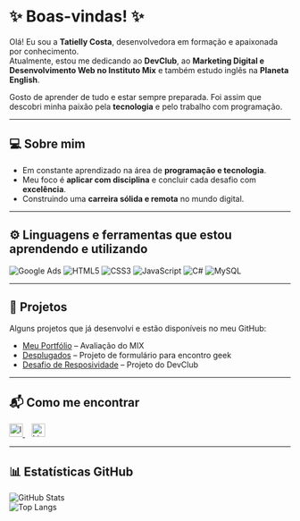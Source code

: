 # ✨ Boas-vindas! ✨

Olá! Eu sou a **Tatielly Costa**, desenvolvedora em formação e apaixonada por conhecimento.  
Atualmente, estou me dedicando ao **DevClub**, ao **Marketing Digital e Desenvolvimento Web no Instituto Mix** e também estudo inglês na **Planeta English**.  

Gosto de aprender de tudo e estar sempre preparada. Foi assim que descobri minha paixão pela **tecnologia** e pelo trabalho com programação.

---

## 💻 Sobre mim
- Em constante aprendizado na área de **programação e tecnologia**.  
- Meu foco é **aplicar com disciplina** e concluir cada desafio com **excelência**.  
- Construindo uma **carreira sólida e remota** no mundo digital.

---

## ⚙ Linguagens e ferramentas que estou aprendendo e utilizando

![Google Ads](https://img.shields.io/badge/Google%20Ads-4285F4?style=flat&logo=google-ads&logoColor=white) 
![HTML5](https://img.shields.io/badge/HTML5-E34F26?style=flat&logo=html5&logoColor=white) 
![CSS3](https://img.shields.io/badge/CSS3-1572B6?style=flat&logo=css3&logoColor=white) 
![JavaScript](https://img.shields.io/badge/Javascript-F7DF1E?style=flat&logo=javascript&logoColor=black) 
![C#](https://img.shields.io/badge/C%23-512bd4?style=flat&logo=c-sharp&logoColor=white) 
![MySQL](https://img.shields.io/badge/MySQL-4479A1?style=flat&logo=mysql&logoColor=white) 

---

## 📂 Projetos
Alguns projetos que já desenvolvi e estão disponíveis no meu GitHub:  
- [Meu Portfólio](https://github.com/TatyOtty/Portfolio/tree/main/Avalia%C3%A7%C3%A3o) – Avaliação do MIX
- [Desplugados](https://github.com/TatyOtty/Desplugados) – Projeto de formulário para encontro geek
- [Desafio de Resposividade](https://github.com/TatyOtty/Easy-shopping) – Projeto do DevClub

---

## 📬 Como me encontrar

<a href="https://www.instagram.com/tatyotty/" target="_blank">
  <img src="https://camo.githubusercontent.com/cd6de81833b9d2f409fda7041274601ec15a3de2004ae99a4a8c021d552bc823/68747470733a2f2f63646e2e6a7364656c6976722e6e65742f6e706d2f73696d706c652d69636f6e734076332f69636f6e732f696e7374616772616d2e737667" alt="Instagram" width="24" style="margin-right: 10px text decoration="none";">
</a>&nbsp;&nbsp;
<a href="https://www.linkedin.com/in/tatyotty/" target="_blank">
  <img src="https://cdn.jsdelivr.net/npm/simple-icons@v3/icons/linkedin.svg" alt="LinkedIn" width="24" style="margin-right: 10px text decoration="none";">
</a>

---

## 📊 Estatísticas GitHub

![GitHub Stats](https://github-readme-stats.vercel.app/api?username=TatyOtty&show_icons=true&theme=radical)  
![Top Langs](https://github-readme-stats.vercel.app/api/top-langs/?username=TatyOtty&layout=compact&theme=radical)
